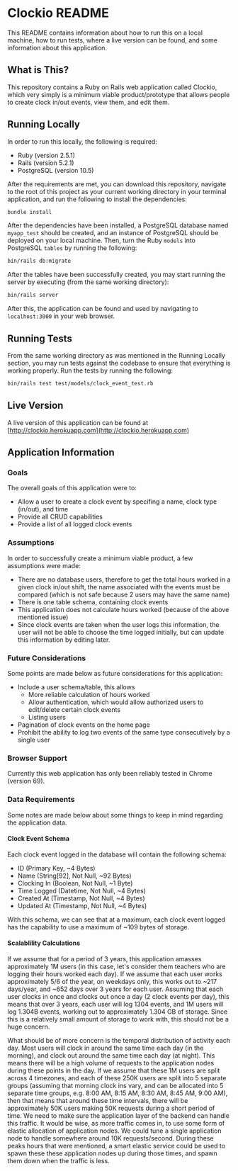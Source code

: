 # Clockio README

This README contains information about how to run this on a local machine, 
how to run tests, where a live version can be found, and some information
about this application.

## What is This?

This repository contains a Ruby on Rails web application called Clockio, which
very simply is a minimum viable product/prototype that allows people to create
clock in/out events, view them, and edit them.

## Running Locally

In order to run this locally, the following is required:

+ Ruby (version 2.5.1)
+ Rails (version 5.2.1)
+ PostgreSQL (version 10.5)

After the requirements are met, you can download this repository, navigate to
the root of this project as your current working directory in your terminal
application, and run the following to install the dependencies:

```bash
bundle install
```

After the dependencies have been installed, a PostgreSQL database named 
`myapp_test` should be created, and an instance of PostgreSQL should be
deployed on your local machine. Then, turn the Ruby `models` into PostgreSQL
`tables` by running the following:

```bash
bin/rails db:migrate
```

After the tables have been successfully created, you may start running the
server by executing (from the same working directory):

```bash
bin/rails server
```

After this, the application can be found and used by navigating to
`localhost:3000` in your web browser.

## Running Tests

From the same working directory as was mentioned in the Running Locally
section, you may run tests against the codebase to ensure that everything is
working properly. Run the tests by running the following:

```bash
bin/rails test test/models/clock_event_test.rb
```

## Live Version

A live version of this application can be found at
[http://clockio.herokuapp.com](http://clockio.herokuapp.com)

## Application Information

### Goals

The overall goals of this application were to:

+ Allow a user to create a clock event by specifing a name, clock type
  (in/out), and time
+ Provide all CRUD capabilities
+ Provide a list of all logged clock events

### Assumptions

In order to successfully create a minimum viable product, a few assumptions
were made:

+ There are no database users, therefore to get the total hours worked in a
  given clock in/out shift, the name associated with the events must be
  compared (which is not safe because 2 users may have the same name)
+ There is one table schema, containing clock events
+ This application does not calculate hours worked (because of the above
  mentioned issue)
+ Since clock events are taken when the user logs this information, the user
  will not be able to choose the time logged initially, but can update this
  information by editing later.

### Future Considerations

Some points are made below as future considerations for this application:

+ Include a user schema/table, this allows
  + More reliable calculation of hours worked
  + Allow authentication, which would allow authorized users to edit/delete
    certain clock events
  + Listing users
+ Pagination of clock events on the home page
+ Prohibit the ability to log two events of the same type consecutively by a
  single user

### Browser Support

Currently this web application has only been reliably tested in Chrome (version
69).

### Data Requirements

Some notes are made below about some things to keep in mind regarding the
application data.

#### Clock Event Schema

Each clock event logged in the database will contain the following schema:

+ ID (Primary Key, ~4 Bytes)
+ Name (String[92], Not Null, ~92 Bytes)
+ Clocking In (Boolean, Not Null, ~1 Byte)
+ Time Logged (Datetime, Not Null, ~4 Bytes)
+ Created At (Timestamp, Not Null, ~4 Bytes)
+ Updated At (Timestamp, Not Null, ~4 Bytes)

With this schema, we can see that at a maximum, each clock event logged has the
capability to use a maximum of ~109 bytes of storage.

#### Scalablility Calculations

If we assume that for a period of 3 years, this application amasses
approximately 1M users (in this case, let's consider them teachers who are
logging their hours worked each day). If we assume that each user works
approximately 5/6 of the year, on weekdays only, this works out to ~217
days/year, and ~652 days over 3 years for each user. Assuming that each user
clocks in once and clocks out once a day (2 clock events per day), this means
that over 3 years, each user will log 1304 events, and 1M users will log 1.304B
events, working out to approximately 1.304 GB of storage. Since this is a
relatively small amount of storage to work with, this should not be a huge
concern.

What should be of more concern is the temporal distribution of activity each
day. Most users will clock in around the same time each day (in the morning),
and clock out around the same time each day (at night). This means there will
be a high volume of requests to the application nodes during these points in
the day. If we assume that these 1M users are split across 4 timezones, and
each of these 250K users are split into 5 separate groups (assuming that
morning clock ins vary, and can be allocated into 5 separate time groups, e.g.
8:00 AM, 8:15 AM, 8:30 AM, 8:45 AM, 9:00 AM), then that means that around these
time intervals, there will be approximately 50K users making 50K requests
during a short period of time. We need to make sure the application layer of
the backend can handle this traffic. It would be wise, as more traffic comes
in, to use some form of elastic allocation of application nodes. We could tune
a single application node to handle somewhere around 10K requests/second.
During these peaks hours that were mentioned, a smart elastic service could be
used to spawn these these application nodes up during those times, and spawn
them down when the traffic is less.
